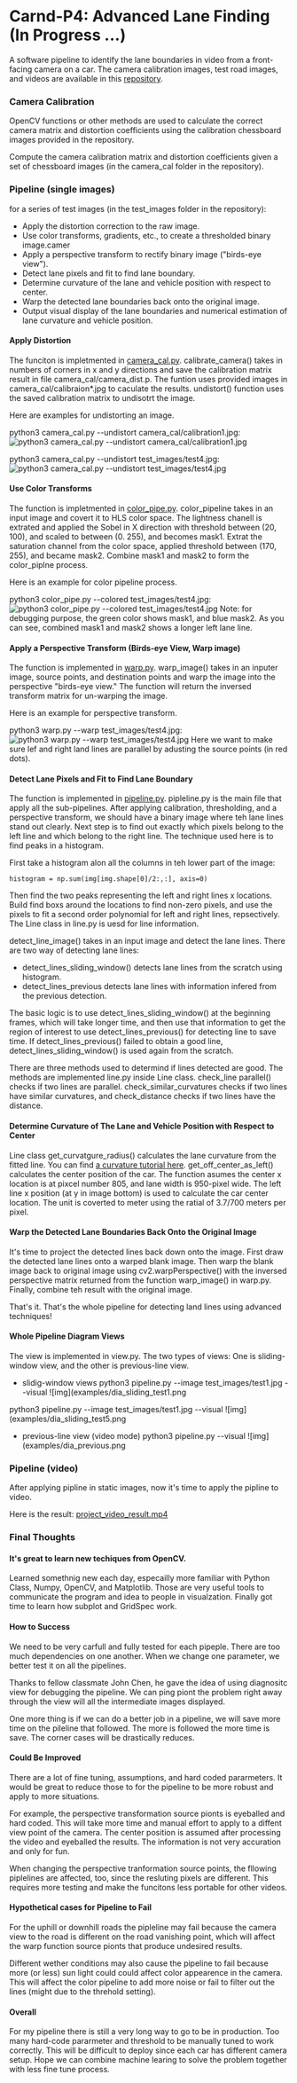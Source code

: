 # Carnd-P4: Advanced Lane Finding (In Progress ...)
A software pipeline to identify the lane boundaries in video from a front-facing camera on a car.
The camera calibration images, test road images, and videos are available in this [repository](https://github.com/udacity/CarND-Advanced-Lane-Lines).

### Camera Calibration
OpenCV functions or other methods are used to calculate the correct camera matrix and distortion coefficients using the calibration chessboard images provided in the repository.

Compute the camera calibration matrix and distortion coefficients given a set of chessboard images (in the camera_cal folder in the repository).

### Pipeline (single images)
for a series of test images (in the test_images folder in the repository):

* Apply the distortion correction to the raw image.
* Use color transforms, gradients, etc., to create a thresholded binary image.camer
* Apply a perspective transform to rectify binary image ("birds-eye view").
* Detect lane pixels and fit to find lane boundary.
* Determine curvature of the lane and vehicle position with respect to center.
* Warp the detected lane boundaries back onto the original image.
* Output visual display of the lane boundaries and numerical estimation of lane curvature and vehicle position.

#### Apply Distortion
The funciton is impletmented in [camera_cal.py](camera_cal.py). calibrate_camera() takes in numbers of corners in x and y directions and save the calibration matrix result in file camera_cal/camera_dist.p. The funtion uses provided images in camera_cal/calibraion*.jpg to caculate the results. undistort() function uses the saved calibration matrix to undisotrt the image.

Here are examples for undistorting an image.

python3 camera_cal.py --undistort camera_cal/calibration1.jpg:
![python3 camera_cal.py --undistort camera_cal/calibration1.jpg](examples/undistorted_image.png)

python3 camera_cal.py --undistort test_images/test4.jpg:
![python3 camera_cal.py --undistort test_images/test4.jpg](examples/undistorted_image_1.png)

#### Use Color Transforms
The function is impletmented in [color_pipe.py](color_pipe.py). color_pipeline takes in an input image and covert it to HLS color space. The lightness chanell is extrated and applied the Sobel in X direction with threshold between (20, 100), and scaled to between (0. 255), and becomes mask1. Extrat the saturation channel from the color space, applied threshold between (170, 255), and became mask2. Combine mask1 and mask2 to form the color_piplne process.

Here is an example for color pipeline process.

python3 color_pipe.py --colored test_images/test4.jpg:
![python3 color_pipe.py --colored test_images/test4.jpg](examples/colored_image.png)
Note: for debugging purpose, the green color shows mask1, and blue mask2. As you can see, combined mask1 and mask2 shows a longer left lane line.

#### Apply a Perspective Transform (Birds-eye View, Warp image)
The function is implemented in [warp.py](warp.py). warp_image() takes in an inputer image, source points, and destination points and warp the image into the perspective "birds-eye view." The function will return the inversed transform matrix for un-warping the image.

Here is an example for perspective transform.

python3 warp.py --warp test_images/test4.jpg:
![python3 warp.py --warp test_images/test4.jpg](examples/warped_image.png)
Here we want to make sure lef and right land lines are parallel by adusting the source points (in red dots).

#### Detect Lane Pixels and Fit to Find Lane Boundary
The function is implemented in [pipeline.py](pipeline.py). pipleline.py is the main file that apply all the sub-pipelines. After applying calibration, thresholding, and a perspective transform, we should have a binary image where teh lane lines stand out clearly. Next step is to find out exactly which pixels belong to the left line and which belong to the right line. The technique used here is to find peaks in a histogram.

First take a histogram alon all the columns in teh lower part of the image:
```
histogram = np.sum(img[img.shape[0]/2:,:], axis=0)
```
Then find the two peaks representing the left and right lines x locations. Build find boxs around the locations to find non-zero pixels, and use the pixels to fit a second order polynomial for left and right lines, repsectively. The Line class in line.py is uesd for line information.

detect_line_image() takes in an input image and detect the lane lines. There are two way of detecting lane lines:
 * detect_lines_sliding_window() detects lane lines from the scratch using histogram.
 * detect_lines_previous detects lane lines with information infered from the previous detection.

The basic logic is to use detect_lines_sliding_window() at the beginning frames, which will take longer time, and then use that information to get the region of interest to use detect_lines_previous() for detecting line to save time. If detect_lines_previous() failed to obtain a good line, detect_lines_sliding_window() is used again from the scratch.

There are three methods used to determind if lines detected are good. The methods are implemented line.py inside Line class. check_line parallel() checks if two lines are parallel. check_similar_curvatures checks if two lines have similar curvatures, and check_distance checks if two lines have the distance.

#### Determine Curvature of The Lane and Vehicle Position with Respect to Center
Line class get_curvatgure_radius() calculates the lane curvature from the fitted line. You can find [a curvature tutorial here](http://www.intmath.com/applications-differentiation/8-radius-curvature.php). get_off_center_as_left() calculates the center position of the car. The function asumes the center x location is at pixcel number 805, and lane width is 950-pixel wide. The left line x position (at y in image bottom) is used to calculate the car center location. The unit is coverted to meter using the ratial of 3.7/700 meters per pixel.

#### Warp the Detected Lane Boundaries Back Onto the Original Image
It's time to project the detected lines back down onto the image. First draw the detected lane lines onto a warped blank image. Then warp the blank image back to original image using cv2.warpPerspective() with the inversed perspective matrix returned from the function warp_image() in warp.py. Finally, combine teh result with the original image.

That's it. That's the whole pipeline for detecting land lines using advanced techniques!

#### Whole Pipeline Diagram Views
The view is implemented in view.py. The two types of views: One is sliding-window view, and the other is previous-line view.
 * slidig-window views
  python3 pipeline.py --image test_images/test1.jpg --visual
  ![img](examples/dia_sliding_test1.png
  
  python3 pipeline.py --image test_images/test1.jpg --visual
  ![img](examples/dia_sliding_test5.png
 
 * previous-line view (video mode)
  python3 pipeline.py --visual
  ![img](examples/dia_previous.png

### Pipeline (video)
After applying pipline in static images, now it's time to apply the pipline to video.

Here is the result:
[project_video_result.mp4](project_video_result.mp4)

### Final Thoughts
#### It's great to learn new techiques from OpenCV.
Learned somethnig new each day, especailly more familiar with Python Class, Numpy, OpenCV, and Matplotlib. Those are very useful tools to communicate the program and idea to people in visualzation. Finally got time to learn how subplot and GridSpec work.

#### How to Success
We need to be very carfull and fully tested for each pipeple. There are too much dependencies on one another. When we change one parameter, we better test it on all the pipelines.

Thanks to fellow classmate John Chen, he gave the idea of using diagnositc view for debugging the pipeline. We can ping piont the problem right away through the view will all the intermediate images displayed.

One more thing is if we can do a better job in a pipeline, we will save more time on the pileline that followed. The more is followed the more time is save. The corner cases will be drastically reduces.

#### Could Be Improved
There are a lot of fine tuning, assumptions, and hard coded pararmeters. It would be great to reduce those to for the pipeline to be more robust and apply to more situations.

For example, the perspective transformation source pionts is eyeballed and hard coded. This will take more time and manual effort to apply to a diffent view point of the camera. The center position is assumed after processing the video and eyeballed the results. The information is not very accuration and only for fun.

When changing the perspective tranformation source points, the fllowing piplelines are affected, too, since the resluting pixels are different. This requires more testing and make the funcitons less portable for other videos.

#### Hypothetical cases for Pipeline to Fail
For the uphill or downhill roads the pipleline may fail because the camera view to the road is different on the road vanishing point, which will affect the warp function source pionts that produce undesired results.

Different wether conditions may also cause the pipeline to fail because more (or less) sun light could could affect color appearence in the camera. This will affect the color pipeline to add more noise or fail to filter out the lines (might due to the threhold setting).

#### Overall
For my pipeline there is still a very long way to go to be in production. Too many hard-code pararmeter and threshold to be manually tuned to work correctly. This will be difficult to deploy since each car has different camera setup. Hope we can combine machine learing to solve the problem together with less fine tune process.
